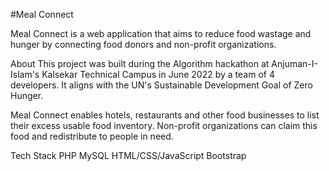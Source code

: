 #Meal Connect

Meal Connect is a web application that aims to reduce food wastage and hunger by connecting food donors and non-profit organizations.

About
This project was built during the Algorithm hackathon at Anjuman-I-Islam's Kalsekar Technical Campus in June 2022 by a team of 4 developers. It aligns with the UN's Sustainable Development Goal of Zero Hunger.

Meal Connect enables hotels, restaurants and other food businesses to list their excess usable food inventory. Non-profit organizations can claim this food and redistribute to people in need.

Tech Stack
PHP
MySQL
HTML/CSS/JavaScript
Bootstrap